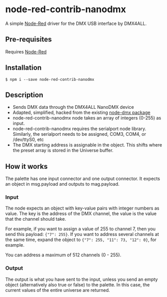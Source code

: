 # node-red-contrib-nanodmx

A simple [Node-Red](http://nodered.org) driver for the DMX USB interface by DMX4ALL.

## Pre-requisites

Requires [Node-Red](http://nodered.org)

## Installation

    $ npm i --save node-red-contrib-nanodmx

## Description

* Sends DMX data through the DMX4ALL NanoDMX device
* Adapted, simplified, hacked from the existing [node-dmx package](https://www.npmjs.com/package/dmx) 
* node-red-contrib-nanodmx node takes an array of integers (0-255) as input.
* node-red-contrib-nanodmx requires the serialport node library. Similarly, the serialport needs to be assigned, COM3, COM4, or /dev/ttyS0, etc
* The DMX starting address is assignable in the object. This shifts where the preset array is stored in the Universe buffer.

## How it works

The palette has one input connector and one output connector. It expects an object in msg.payload and outputs to mag.payload.

### Input
The node expects an object with key-value pairs with integer numbers as value. The key is the address of the DMX channel, the value is the value that the channel should take.

For example, if you want to assign a value of 255 to channel 7, then you send this payload: `{"7": 255}`. If you want to address several channels at the same time, expand the object to `{"7": 255, "11": 73, "12": 0}`, for example.

You can address a maximum of 512 channels (0 - 255).

### Output
The output is what you have sent to the input, unless you send an empty object (alternatively also true or false) to the palette. In this case, the current values of the entire universe are returned.
